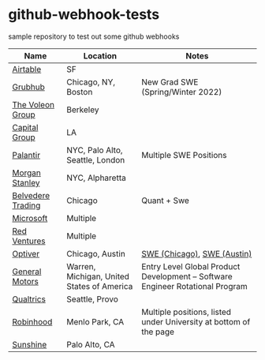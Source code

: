 # github-webhook-tests
sample repository to test out some github webhooks

| Name  |  Location |  Notes |
|---|---|-------------|
|[Airtable](https://boards.greenhouse.io/airtable/jobs/5311220002?) | SF | |
|[Grubhub](https://careers-grubhub.icims.com/jobs/11919/software-engineer-i/job) | Chicago, NY, Boston | New Grad SWE (Spring/Winter 2022) |
|[The Voleon Group](https://jobs.lever.co/voleon/a059b894-b468-4fb1-a86f-36fb63afe3a5) | Berkeley | |
|[Capital Group](https://jobs.capitalgroup.com/job/Los-Angeles-New-Grad-Software-Development-Engineer-I-CA-90071/740361000/) | LA | |
|[Palantir](https://www.palantir.com/careers/) | NYC, Palo Alto, Seattle, London | Multiple SWE Positions |
|[Morgan Stanley](https://www.morganstanley.com/careers/career-opportunities-search#) | NYC, Alpharetta | |
|[Belvedere Trading](http://www.belvederetrading.com/jobs/) | Chicago | Quant + Swe |
|[Microsoft](https://careers.microsoft.com/us/en/job/1085245/Software-Engineering-Full-time-Opportunities-for-University-Graduates) | Multiple | |
|[Red Ventures](https://careers.redventures.com/positions.html?team=college&office=&brand=) | Multiple | |
|[Optiver](https://www.optiver.com/working-at-optiver/career-opportunities/5423850002/) | Chicago, Austin | [SWE (Chicago)](https://www.optiver.com/working-at-optiver/career-opportunities/5423850002/), [SWE (Austin)](https://www.optiver.com/working-at-optiver/career-opportunities/5423874002/) |
|[General Motors](https://search-careers.gm.com/job/GENEA0084JR000044848ENUS/Entry-Level-Global-Product-Development-Software-Engineer-Rotational-Program) | Warren, Michigan, United States of America | Entry Level Global Product Development – Software Engineer Rotational Program |
|[Qualtrics](https://www.qualtrics.com/careers/us/en/job/260179/Software-Engineer-New-Grad-Seattle-WA) | Seattle, Provo | |
|[Robinhood](https://robinhood.com/us/en/careers/openings/) | Menlo Park, CA | Multiple positions, listed under University at bottom of the page|
|[Sunshine](https://jobs.lever.co/sunshine/a576f278-9748-49ab-b0b5-1104ef8880c4) | Palo Alto, CA |  |
  
        
    
      
      
      
      
